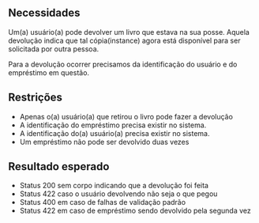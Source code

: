 ## Necessidades

Um(a) usuário(a) pode devolver um livro que estava na sua posse. Aquela devolução indica que tal cópia(instance) agora está disponível para ser solicitada por outra pessoa. 

Para a devolução ocorrer precisamos da identificação do usuário e do empréstimo em questão.

## Restrições

* Apenas o(a) usuário(a) que retirou o livro pode fazer a devolução
* A identificação do empréstimo precisa existir no sistema.
* A identificação do(a) usuário(a) precisa existir no sistema.
* Um empréstimo não pode ser devolvido duas vezes

## Resultado esperado

* Status 200 sem corpo indicando que a devolução foi feita
* Status 422 caso o usuário devolvendo não seja o que pegou
* Status 400 em caso de falhas de validação padrão
* Status 422 em caso de empréstimo sendo devolvido pela segunda vez